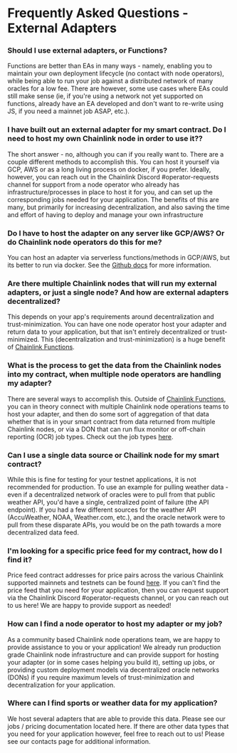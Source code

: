 # Frequently Asked Questions - External Adapters

### Should I use external adapters, or Functions?
Functions are better than EAs in many ways - namely, enabling you to maintain your own deployment lifecycle (no contact with node operators), while being able to run your job against a distributed network of many oracles for a low fee. There are however, some use cases where EAs could still make sense (ie, if you're using a network not yet supported on functions, already have an EA developed and don't want to re-write using JS, if you need a mainnet job ASAP, etc.).

### I have built out an external adapter for my smart contract. Do I need to host my own Chainlink node in order to use it??
The short answer - no, although you can if you really want to. There are a couple different methods to accomplish this. You can host it yourself via GCP, AWS or as a long living process on docker, if you prefer.  Ideally, however, you can reach out in the Chainlink Discord #operator-requests channel for support from a node operator who already has infrastructure/processes in place to host it for you, and can set up the corresponding jobs needed for your application.  The benefits of this are many, but primarily for increasing decentralization, and also saving the time and effort of having to deploy and manage your own infrastructure

### Do I have to host the adapter on any server like GCP/AWS? Or do Chainlink node operators do this for me?
You can host an adapter via serverless functions/methods in GCP/AWS, but its better to run via docker. See the [Github docs](https://github.com/smartcontractkit/external-adapters-js) for more information.

### Are there multiple Chainlink nodes that will run my external adapters, or just a single node? And how are external adapters decentralized?
This depends on your app's requirements around decentralization and trust-minimization. You can have one node operator host your adapter and return data to your application, but that isn't entirely decentralized or trust-minimized.  This (decentralization and trust-minimization) is a huge benefit of [Chainlink Functions](https://docs.chain.link/chainlink-functions).

### What is the process to get the data from the Chainlink nodes into my contract, when multiple node operators are handling my adapter?
There are several ways to accomplish this.  Outside of [Chainlink Functions](https://docs.chain.link/chainlink-functions), you can in theory connect with multiple Chainlink node operations teams to host your adapter, and then do some sort of aggregation of that data whether that is in your smart contract from data returned from multiple Chainlink nodes, or via a DON that can run flux monitor or off-chain reporting (OCR) job types.  Check out the job types [here](https://docs.chain.link/chainlink-nodes/oracle-jobs/all-jobs#off-chain-reporting-jobs). 

### Can I use a single data source or Chailink node for my smart contract?
While this is fine for testing for your testnet applications, it is not recommended for production.  To use an example for pulling weather data - even if a decentralized network of oracles were to pull from that public weather API, you'd have a single, centralized point of failure (the API endpoint). If you had a few different sources for the weather API (AccuWeather, NOAA, Weather.com, etc.), and the oracle network were to pull from these disparate APIs, you would be on the path towards a more decentralized data feed.

### I'm looking for a specific price feed for my contract, how do I find it?
Price feed contract addresses for price pairs across the various Chainlink supported mainnets and testnets can be found [here](https://docs.chain.link/data-feeds/price-feeds/addresses).  If you can't find the price feed that you need for your application, then you can request support via the Chainlink Discord #operator-requests channel, or you can reach out to us here! We are happy to provide support as needed!

### How can I find a node operator to host my adapter or my job?
As a community based Chainlink node operations team, we are happy to provide assistance to you or your application!  We already run production grade Chainlink node infrastructure and can provide support for hosting your adapter (or in some cases helping you build it), setting up jobs, or providing custom deployment models via decentralized oracle networks (DONs) if you require maximum levels of trust-minimization and decentralization for your application.

### Where can I find sports or weather data for my application?
We host several adapters that are able to provide this data.  Please see our jobs / pricing documentation located here.  If there are other data types that you need for your application however, feel free to reach out to us!  Please see our contacts page for additional information.